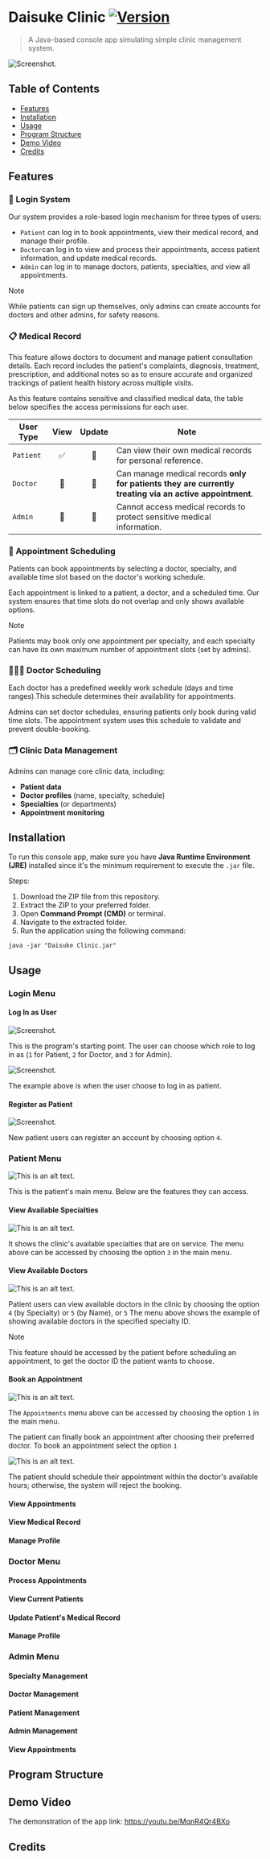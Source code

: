 # Daisuke Clinic [![Version](https://img.shields.io/badge/version-1.0.0-green.svg)]()
> A Java-based console app simulating simple clinic management system.

![Screenshot.](/screenshots/1.png/)
## Table of Contents
* [Features](#features)
* [Installation](#installation)
* [Usage](#usage)
* [Program Structure](#program-structure)
* [Demo Video](#demo-video)
* [Credits](#credits)

## Features

### 🔐 Login System
Our system provides a role-based login mechanism for three types of users:
- `Patient` can log in to book appointments, view their medical record, and manage their profile.
- `Doctor`can log in to view and process their appointments, access patient information, and update medical records.
- `Admin` can log in to manage doctors, patients, specialties, and view all appointments.

> [!NOTE]  
> While patients can sign up themselves, only admins can create accounts for doctors and other admins, for safety reasons.

### 📋 Medical Record
This feature allows doctors to document and manage patient consultation details. Each record includes the patient's complaints, diagnosis, treatment, prescription, and additional notes so as to ensure accurate and organized trackings of patient health history across multiple visits.

As this feature contains sensitive and classified medical data, the table below specifies the access permissions for each user.  

| User Type  | View | Update | Note |
| ------------- |:-------------:| :---: | --- |
| `Patient`      |  ✅   |   🚫   |  Can view their own medical records for personal reference.
| `Doctor`      |   🔄   |       🔄      | Can manage medical records **only for patients they are currently treating via an active appointment**.
| `Admin`      |   🚫   | 🚫| Cannot access medical records to protect sensitive medical information.

### 📅 Appointment Scheduling
Patients can book appointments by selecting a doctor, specialty, and available time slot based on the doctor's working schedule.

Each appointment is linked to a patient, a doctor, and a scheduled time. Our system ensures that time slots do not overlap and only shows available options.

> [!NOTE]  
> Patients may book only one appointment per specialty, and each specialty can have its own maximum number of appointment slots (set by admins).

### 👨🏻‍⚕️ Doctor Scheduling
Each doctor has a predefined weekly work schedule (days and time ranges).This schedule determines their availability for appointments.

Admins can set doctor schedules, ensuring patients only book during valid time slots. The appointment system uses this schedule to validate and prevent double-booking.
### 🗂️ Clinic Data Management

Admins can manage core clinic data, including:
* **Patient data**
* **Doctor profiles** (name, specialty, schedule)
* **Specialties** (or departments)
* **Appointment monitoring**

## Installation

To run this console app, make sure you have **Java Runtime Environment (JRE)** installed since it's the minimum requirement to execute the `.jar` file.

Steps:
1. Download the ZIP file from this repository.
2. Extract the ZIP to your preferred folder.
3. Open **Command Prompt (CMD)** or terminal.
4. Navigate to the extracted folder.
5. Run the application using the following command:
```
java -jar "Daisuke Clinic.jar"
```

## Usage

### Login Menu
#### Log In as User
![Screenshot.](/screenshots/login/1.png/)

This is the program's starting point.
The user can choose which role to log in as (`1` for Patient, `2` for Doctor, and `3` for Admin).

![Screenshot.](/screenshots/login/2.png/)

The example above is when the user choose to log in as patient.

#### Register as Patient
![Screenshot.](/screenshots/login/3.png/)

New patient users can register an account by choosing option `4`.

### Patient Menu
![This is an alt text.](/image/sample.webp "This is a sample image.")

This is the patient's main menu. Below are the features they can access.

#### View Available Specialties
![This is an alt text.](/image/sample.webp "This is a sample image.")

It shows the clinic's available specialties that are on service. The menu above can be accessed by choosing the option `3` in the main menu. 
#### View Available Doctors
![This is an alt text.](/image/sample.webp "This is a sample image.")

Patient users can view available doctors in the clinic by choosing the option `4` (by Specialty) or `5` (by Name), or `5` The menu above shows the example of showing available doctors in the specified specialty ID.

> [!NOTE]  
 This feature should be accessed by the patient before scheduling an appointment, to get the doctor ID the patient wants to choose.
#### Book an Appointment
![This is an alt text.](/image/sample.webp "This is a sample image.")

The `Appointments` menu above can be accessed by choosing the option `1` in the main menu.

The patient can finally book an appointment after choosing their preferred doctor. To book an appointment select the option `1`

![This is an alt text.](/image/sample.webp "This is a sample image.")

The patient should schedule their appointment within the doctor's available hours; otherwise, the system will reject the booking.
#### View Appointments
#### View Medical Record
#### Manage Profile

### Doctor Menu
#### Process Appointments
#### View Current Patients
#### Update Patient's Medical Record
#### Manage Profile

### Admin Menu
#### Specialty Management
#### Doctor Management 
#### Patient Management
#### Admin Management
#### View Appointments

## Program Structure

## Demo Video
The demonstration of the app link:
https://youtu.be/MqnR4Qr4BXo

## Credits

